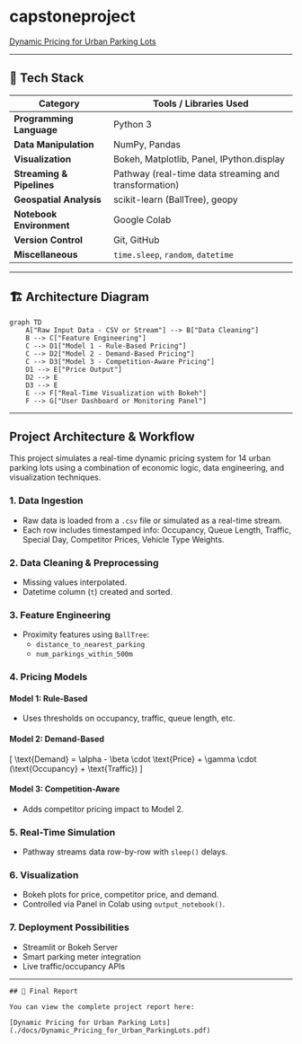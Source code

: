 # capstoneproject

[Dynamic Pricing for Urban Parking Lots](./Dynamic_Pricing_for_Urban_ParkingLots.pdf)

---

## 🔧 Tech Stack

| Category                 | Tools / Libraries Used                                                               |
|--------------------------|--------------------------------------------------------------------------------------|
| **Programming Language** | Python 3                                                                             |
| **Data Manipulation**    | NumPy, Pandas                                                                        |
| **Visualization**        | Bokeh, Matplotlib, Panel, IPython.display                                           |
| **Streaming & Pipelines**| Pathway (real-time data streaming and transformation)                                |
| **Geospatial Analysis**  | scikit-learn (BallTree), geopy                                                       |
| **Notebook Environment** | Google Colab                                                                         |
| **Version Control**      | Git, GitHub                                                                          |
| **Miscellaneous**        | `time.sleep`, `random`, `datetime`                                                  |

---

## 🏗️ Architecture Diagram

```mermaid
graph TD
    A["Raw Input Data - CSV or Stream"] --> B["Data Cleaning"]
    B --> C["Feature Engineering"]
    C --> D1["Model 1 - Rule-Based Pricing"]
    C --> D2["Model 2 - Demand-Based Pricing"]
    C --> D3["Model 3 - Competition-Aware Pricing"]
    D1 --> E["Price Output"]
    D2 --> E
    D3 --> E
    E --> F["Real-Time Visualization with Bokeh"]
    F --> G["User Dashboard or Monitoring Panel"]
```

---

##  Project Architecture & Workflow

This project simulates a real-time dynamic pricing system for 14 urban parking lots using a combination of economic logic, data engineering, and visualization techniques.

### 1.  Data Ingestion
- Raw data is loaded from a `.csv` file or simulated as a real-time stream.
- Each row includes timestamped info: Occupancy, Queue Length, Traffic, Special Day, Competitor Prices, Vehicle Type Weights.

### 2.  Data Cleaning & Preprocessing
- Missing values interpolated.
- Datetime column (`t`) created and sorted.

### 3.  Feature Engineering
- Proximity features using `BallTree`:
  - `distance_to_nearest_parking`
  - `num_parkings_within_500m`

### 4.  Pricing Models
#### Model 1: Rule-Based
- Uses thresholds on occupancy, traffic, queue length, etc.

#### Model 2: Demand-Based
\[
\text{Demand} = \alpha - \beta \cdot \text{Price} + \gamma \cdot (\text{Occupancy} + \text{Traffic})
\]

#### Model 3: Competition-Aware
- Adds competitor pricing impact to Model 2.

### 5.  Real-Time Simulation
- Pathway streams data row-by-row with `sleep()` delays.

### 6.  Visualization
- Bokeh plots for price, competitor price, and demand.
- Controlled via Panel in Colab using `output_notebook()`.

### 7.  Deployment Possibilities
- Streamlit or Bokeh Server
- Smart parking meter integration
- Live traffic/occupancy APIs

---
```
## 📄 Final Report

You can view the complete project report here:

[Dynamic Pricing for Urban Parking Lots](./docs/Dynamic_Pricing_for_Urban_ParkingLots.pdf)

```



